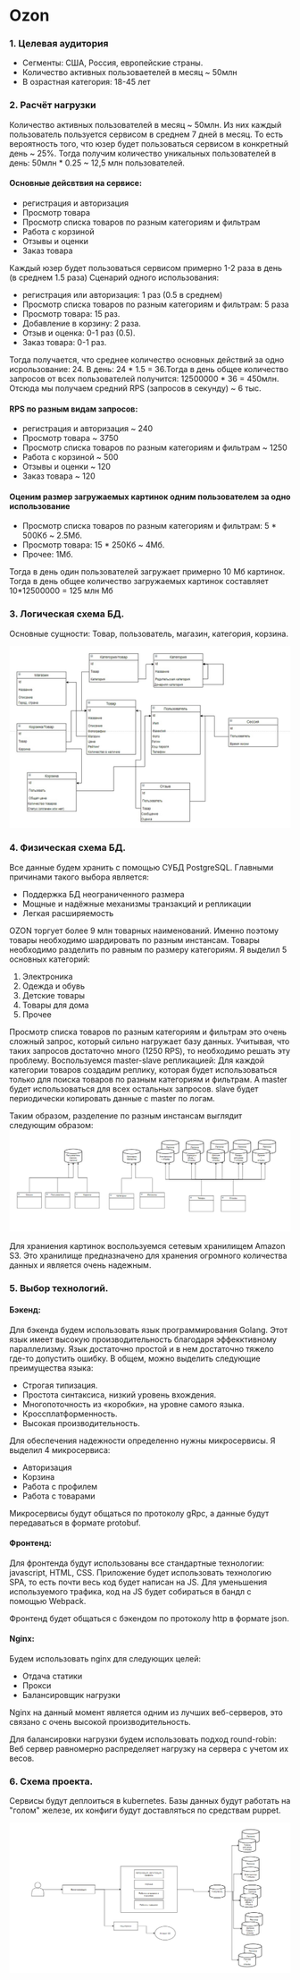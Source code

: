 # Ozon
### 1. Целевая аудитория
* Сегменты: США, Россия, европейские страны.
* Количество активных пользоваетелей в месяц ~ 50млн
* В озрастная категория: 18-45 лет
### 2. Расчёт нагрузки
Количество активных пользователей в месяц ~ 50млн. Из них каждый пользователь пользуется сервисом в среднем 7 дней в месяц. То есть вероятность того, что юзер будет пользоваться сервисом в конкретный день ~ 25%. 
Тогда получим количество уникальных пользователей в день: 50млн * 0.25 ~ 12,5 млн пользователей.

#### Основные дейсвтвия на сервисе:
* регистрация и авторизация
* Просмотр товара
* Просмотр списка товаров по разным категориям и фильтрам
* Работа с корзиной
* Отзывы и оценки
* Заказ товара

Каждый юзер будет пользоваться сервисом примерно 1-2 раза в день (в среднем 1.5 раза)
Сценарий одного использования:
* регистрация или авторизация: 1 раз (0.5 в среднем) 
* Просмотр списка товаров по разным категориям и фильтрам: 5 раза
* Просмотр товара: 15 раз.
* Добавление в корзину: 2 раза.
* Отзыв и оценка: 0-1 раз (0.5).
* Заказ товара: 0-1 раз.

Тогда получается, что среднее количество основных действий за одно исрользование: 24.
В день: 24 * 1.5 = 36.Тогда в день общее количество запросов от всех пользователей получится: 12500000 * 36 = 450млн. Отсюда мы получаем средний RPS (запросов в секунду) ~ 6 тыс.

#### RPS по разным видам запросов:
* регистрация и авторизация ~ 240
* Просмотр товара ~ 3750
* Просмотр списка товаров по разным категориям и фильтрам ~ 1250
* Работа с корзиной ~ 500
* Отзывы и оценки ~ 120
* Заказ товара ~ 120

#### Оценим размер загружаемых картинок одним пользователем за одно использование
* Просмотр списка товаров по разным категориям и фильтрам: 5 * 500Кб ~ 2.5Мб.
* Просмотр товара: 15 * 250Кб ~ 4Мб.
* Прочее: 1Мб.

Тогда в день один пользователей загружает примерно 10 Мб картинок. Тогда в день общее количество загружаемых картинок составляет 10*12500000 = 125 млн Мб

### 3. Логическая схема БД.
Основные сущности: Товар, пользователь, магазин, категория, корзина.


![](files/img.jpg)

### 4. Физическая схема БД.
Все данные будем хранить с помощью СУБД PostgreSQL. Главными причинами такого выбора является:
* Поддержка БД неограниченного размера
* Мощные и надёжные механизмы транзакций и репликации
* Легкая расширяемость

OZON торгует более 9 млн товарных наименований. Именно поэтому товары необходимо шардировать по разным инстансам. Товары необходимо разделить по равным по размеру категориям. Я выделил 5 основных категорий:
1) Электроника
2) Одежда и обувь
3) Детские товары
4) Товары для дома
5) Прочее

Просмотр списка товаров по разным категориям и фильтрам это очень сложный запрос, который сильно нагружает базу данных. Учитывая, что таких запросов достаточно много (1250 RPS), то необходимо решать эту проблему. Воспользуемся master-slave репликацией:
Для каждой категории товаров создадим реплику, которая будет использоваться только для поиска товаров по разным категориям и фильтрам. А master будет использоваться для всех остальных запросов. slave будет периодически копировать данные с master по логам.

Таким образом, разделение по разным инстансам выглядит следующим образом:
   ![](files/img_2.png)

Для храниения картинок воспользуемся сетевым хранилищем Amazon S3. Это хранилище предназначено для хранения огромного количества данных и является очень надежным.


### 5. Выбор технологий.

#### Бэкенд:
Для бэкенда будем использовать язык программирования Golang. Этот язык имеет высокую производительность благодаря эффекктивному параллелизму. Язык достаточно простой и в нем достаточно тяжело где-то допустить ошибку.
В общем, можно выделить следующие преимущества языка:
* Строгая типизация.
* Простота синтаксиса, низкий уровень вхождения.
* Многопоточность из «коробки», на уровне самого языка.
* Кроссплатформенность.
* Высокая производительность.

Для обеспечения надежности определенно нужны микросервисы. Я выделил 4 микросервиса:
* Авторизация
* Корзина
* Работа с профилем
* Работа с товарами

Микросервисы будут общаться по протоколу gRpc, а данные будут передаваться в формате protobuf.

#### Фронтенд:
Для фронтенда будут использованы все стандартные технологии: javascript, HTML, CSS. Приложение будет использовать технологию SPA, то есть почти весь код будет написан на JS.
Для уменьшения используемого трафика, код на JS будет собираться в бандл с помощью Webpack.

Фронтенд будет общаться с бэкендом по протоколу http в формате json.

#### Nginx:
Будем использовать nginx для следующих целей:
* Отдача статики
* Прокси
* Балансировщик нагрузки

Nginx на данный момент является одним из лучших веб-серверов, это связано с очень высокой производительность.
  

Для балансировки нагрузки будем использовать подход round-robin:
  Веб сервер равномерно распределяет нагрузку на сервера с учетом их весов.

### 6. Схема проекта.
Сервисы будут деплоиться в kubernetes. Базы данных будут работать на "голом" железе, их конфиги будут доставляться по средствам puppet.

   ![](files/Shema.png)